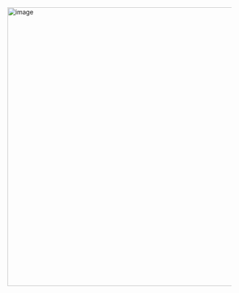 <img width="627" alt="image" src="https://github.com/user-attachments/assets/cda4ed2b-78d0-44d2-b120-1bf4b30c31b0" />
